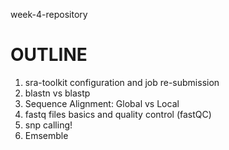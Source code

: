 week-4-repository
# OUTLINE

1. sra-toolkit configuration and job re-submission
2. blastn vs blastp
3. Sequence Alignment: Global vs Local
4. fastq files basics and quality control (fastQC)
5. snp calling!
6. Emsemble

